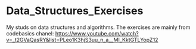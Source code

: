 # Data_Structures_Exercises
My studs on data structures and algorithms. 
The exercises are mainly from codebasics chanel: https://www.youtube.com/watch?v=_t2GVaQasRY&list=PLeo1K3hjS3uu_n_a__MI_KktGTLYopZ12
